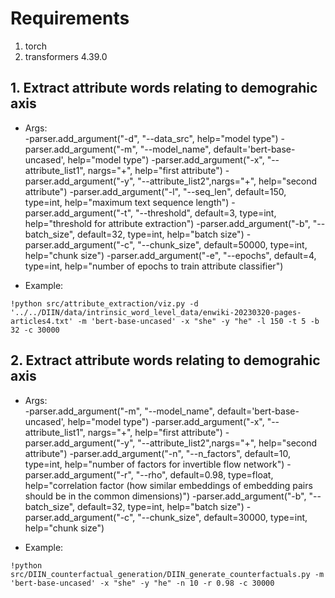 # Requirements
1. torch
2. transformers 4.39.0

## 1. Extract attribute words relating to demograhic axis
- Args: <br/>
-parser.add_argument("-d", "--data_src", help="model type")
-parser.add_argument("-m", "--model_name", default='bert-base-uncased', help="model type")
-parser.add_argument("-x", "--attribute_list1", nargs="+", help="first attribute")
-parser.add_argument("-y", "--attribute_list2",nargs="+", help="second attribute")
-parser.add_argument("-l", "--seq_len", default=150, type=int, help="maximum text sequence length")
-parser.add_argument("-t", "--threshold", default=3, type=int, help="threshold for attribute extraction")
-parser.add_argument("-b", "--batch_size", default=32, type=int, help="batch size")
-parser.add_argument("-c", "--chunk_size", default=50000, type=int, help="chunk size")
-parser.add_argument("-e", "--epochs", default=4, type=int, help="number of epochs to train attribute classifier")

- Example:
```
!python src/attribute_extraction/viz.py -d '../../DIIN/data/intrinsic_word_level_data/enwiki-20230320-pages-articles4.txt' -m 'bert-base-uncased' -x "she" -y "he" -l 150 -t 5 -b 32 -c 30000
```


## 2. Extract attribute words relating to demograhic axis
- Args: <br/>
-parser.add_argument("-m", "--model_name", default='bert-base-uncased', help="model type")
-parser.add_argument("-x", "--attribute_list1", nargs="+", help="first attribute")
-parser.add_argument("-y", "--attribute_list2",nargs="+", help="second attribute")
-parser.add_argument("-n", "--n_factors", default=10, type=int, help="number of factors for invertible flow network")
-parser.add_argument("-r", "--rho", default=0.98, type=float, help="correlation factor (how similar embeddings of embedding pairs should be in the common dimensions)")
-parser.add_argument("-b", "--batch_size", default=32, type=int, help="batch size")
-parser.add_argument("-c", "--chunk_size", default=30000, type=int, help="chunk size")

- Example:
```
!python src/DIIN_counterfactual_generation/DIIN_generate_counterfactuals.py -m 'bert-base-uncased' -x "she" -y "he" -n 10 -r 0.98 -c 30000
```
